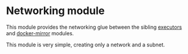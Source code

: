 # Networking module

This module provides the networking glue between the sibling [executors](https://registry.terraform.io/modules/sourcegraph/executors/google/3.39.0/submodules/executors) and [docker-mirror](https://registry.terraform.io/modules/sourcegraph/executors/google/3.39.0/submodules/docker-mirror) modules.

This module is very simple, creating only a network and a subnet.
